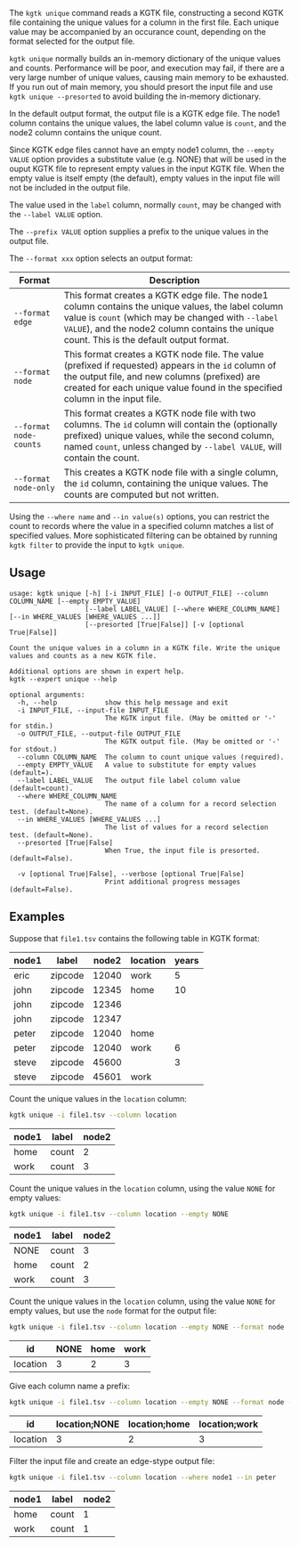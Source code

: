 The `kgtk unique` command reads a KGTK file, constructing a second KGTK file
containing the unique values for a column in the first file.  Each unique
value may be accompanied by an occurance count, depending on the format
selected for the output file.

`kgtk unique` normally builds an in-memory dictionary of the unique
values and counts.  Performance will be poor, and execution may fail, if there
are a very large number of unique values, causing main memory to be exhausted.
If you run out of main memory, you should presort the input file and use
`kgtk unique --presorted` to avoid  building the in-memory dictionary.

In the default output format, the output file is a KGTK edge file.
The node1 column contains the unique values, the label column value is `count`,
and the node2 column contains the unique count.

Since KGTK edge files cannot have an empty node1 column, the `--empty VALUE`
option provides a substitute value (e.g. NONE) that will be used in the ouput
KGTK file to represent empty values in the input KGTK file.  When the empty
value is itself empty (the default), empty values in the input file will not
be included in the output file.

The value used in the `label` column, normally `count`, may be changed
with the `--label VALUE` option.

The `--prefix VALUE` option supplies a prefix to the unique values in the output file.

The `--format xxx` option selects an output format:

Format                 | Description
---------------------- | -----------
`--format edge`        | This format creates a KGTK edge file. The node1 column contains the unique values, the label column value is `count` (which may be changed with `--label VALUE`), and the node2 column contains the unique count. This is the default output format.
`--format node`        | This format creates a KGTK node file.  The value (prefixed if requested) appears in the `id` column of the output file, and new columns (prefixed) are created for each unique value found in the specified column in the input file.
`--format node-counts` | This format creates a KGTK node file with two columns.  The `id` column will contain the (optionally prefixed) unique values, while the second column, named `count`, unless changed by `--label VALUE`, will contain the count.
`--format node-only`   | This creates a KGTK node file with a single column, the `id` column, containing the unique values.  The counts are computed but not written.

Using the `--where name` and `--in value(s)` options, you can restrict the count to records where the value in a specified column matches a list of specified values.  More sophisticated filtering can be obtained by running `kgtk filter` to provide the input to `kgtk unique`.

## Usage

```
usage: kgtk unique [-h] [-i INPUT_FILE] [-o OUTPUT_FILE] --column COLUMN_NAME [--empty EMPTY_VALUE]
                   [--label LABEL_VALUE] [--where WHERE_COLUMN_NAME] [--in WHERE_VALUES [WHERE_VALUES ...]]
                   [--presorted [True|False]] [-v [optional True|False]]

Count the unique values in a column in a KGTK file. Write the unique values and counts as a new KGTK file.

Additional options are shown in expert help.
kgtk --expert unique --help

optional arguments:
  -h, --help            show this help message and exit
  -i INPUT_FILE, --input-file INPUT_FILE
                        The KGTK input file. (May be omitted or '-' for stdin.)
  -o OUTPUT_FILE, --output-file OUTPUT_FILE
                        The KGTK output file. (May be omitted or '-' for stdout.)
  --column COLUMN_NAME  The column to count unique values (required).
  --empty EMPTY_VALUE   A value to substitute for empty values (default=).
  --label LABEL_VALUE   The output file label column value (default=count).
  --where WHERE_COLUMN_NAME
                        The name of a column for a record selection test. (default=None).
  --in WHERE_VALUES [WHERE_VALUES ...]
                        The list of values for a record selection test. (default=None).
  --presorted [True|False]
                        When True, the input file is presorted. (default=False).

  -v [optional True|False], --verbose [optional True|False]
                        Print additional progress messages (default=False).
```

## Examples

Suppose that `file1.tsv` contains the following table in KGTK format:

| node1 | label   | node2 | location | years |
| ----- | ------- | ----- | -------- | ----- |
| eric  | zipcode | 12040 | work     | 5     |
| john  | zipcode | 12345 | home     | 10    |
| john  | zipcode | 12346 |          |       |
| john  | zipcode | 12347 |          |       |
| peter | zipcode | 12040 | home     |       |
| peter | zipcode | 12040 | work     | 6     |
| steve | zipcode | 45600 |          | 3     |
| steve | zipcode | 45601 | work     |       |


Count the unique values in the `location` column:

```bash
kgtk unique -i file1.tsv --column location

```

| node1 | label | node2 |
| ----- | ----- | ----- |
| home  | count | 2     |
| work  | count | 3     |

Count the unique values in the `location` column, using
the value `NONE` for empty values:

```bash
kgtk unique -i file1.tsv --column location --empty NONE

```

| node1 | label | node2 |
| ----- | ----- | ----- |
| NONE  | count | 3     |
| home  | count | 2     |
| work  | count | 3     |

Count the unique values in the `location` column, using
the value `NONE` for empty values, but use the `node` format
for the output file:

```bash
kgtk unique -i file1.tsv --column location --empty NONE --format node

```

| id       | NONE | home | work |
| -------- | ---- | ---- | ---- |
| location | 3    | 2    | 3    |

Give each column name a prefix:

```bash
kgtk unique -i file1.tsv --column location --empty NONE --format node --prefix 'location;'

```

| id       | location;NONE | location;home | location;work |
| -------- | ---- | ---- | ---- |
| location | 3    | 2    | 3    |

Filter the input file and create an edge-stype output file:

```bash
kgtk unique -i file1.tsv --column location --where node1 --in peter
```

| node1 | label | node2 |
| -- | -- | -- |
| home | count | 1 |
| work | count | 1 |
